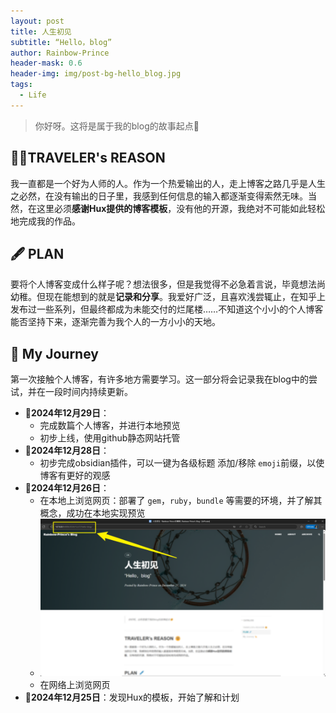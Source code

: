 ```yaml
---
layout: post
title: 人生初见
subtitle: “Hello，blog”
author: Rainbow-Prince
header-mask: 0.6
header-img: img/post-bg-hello_blog.jpg
tags:
  - Life
---
```


> 你好呀。这将是属于我的blog的故事起点🙂

## 😶‍🌫️TRAVELER's REASON 

我一直都是一个好为人师的人。作为一个热爱输出的人，走上博客之路几乎是人生之必然，在没有输出的日子里，我感到任何信息的输入都逐渐变得索然无味。当然，在这里必须**感谢Hux提供的博客模板**，没有他的开源，我绝对不可能如此轻松地完成我的作品。



## 🖋️ PLAN 

要将个人博客变成什么样子呢？想法很多，但是我觉得不必急着言说，毕竟想法尚幼稚。但现在能想到的就是**记录和分享**。我爱好广泛，且喜欢浅尝辄止，在知乎上发布过一些系列，但最终都成为未能交付的烂尾楼……不知道这个小小的个人博客能否坚持下来，逐渐完善为我个人的一方小小的天地。

## 🦒 My Journey 

第一次接触个人博客，有许多地方需要学习。这一部分将会记录我在blog中的尝试，并在一段时间内持续更新。

- 🚩**2024年12月29日**：
	- 完成数篇个人博客，并进行本地预览
	- 初步上线，使用github静态网站托管
- 🚩**2024年12月28日**：
	- 初步完成obsidian插件，可以一键为各级标题 添加/移除 `emoji`前缀，以使博客有更好的观感
- 🚩**2024年12月26日**：
	- 在本地上浏览网页：部署了 `gem`，`ruby`，`bundle` 等需要的环境，并了解其概念，成功在本地实现预览
	- ![](img/in-post/hello-blog/Pasted%20image%2020241227102021.png)
	- 在网络上浏览网页
- 🚩**2024年12月25日**：发现Hux的模板，开始了解和计划
